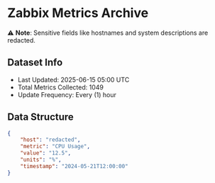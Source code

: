 # Zabbix Metrics Archive

⚠️ **Note**: Sensitive fields like hostnames and system descriptions are redacted.

## Dataset Info
- Last Updated: 2025-06-15 05:00 UTC
- Total Metrics Collected: 1049
- Update Frequency: Every (1) hour

## Data Structure
```json
{
    "host": "redacted",
    "metric": "CPU Usage",
    "value": "12.5",
    "units": "%",
    "timestamp": "2024-05-21T12:00:00"
}
```

